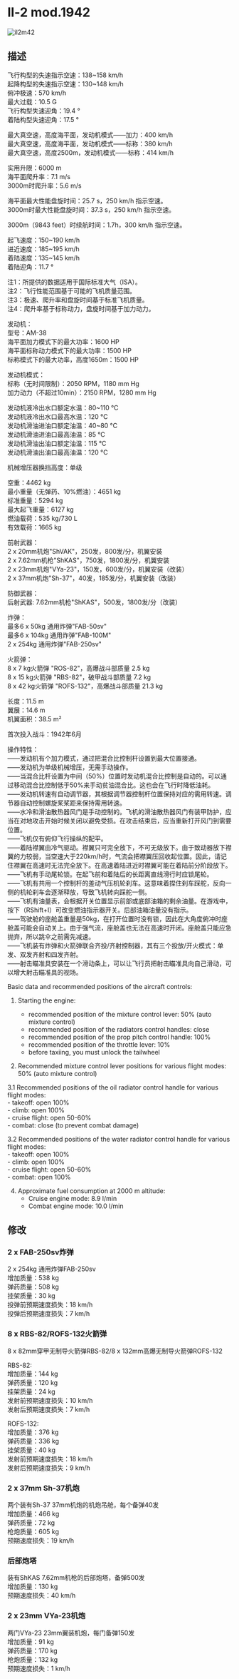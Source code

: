 # Il-2 mod.1942  
  
![il2m42](../images/il2m42.png)  
  
## 描述  
  
飞行构型的失速指示空速：138~158 km/h  
起降构型的失速指示空速：130~148 km/h  
俯冲极速：570 km/h  
最大过载：10.5 G  
飞行构型失速迎角：19.4 °  
着陆构型失速迎角：17.5 °  
  
最大真空速，高度海平面，发动机模式——加力：400 km/h  
最大真空速，高度海平面，发动机模式——标称：380 km/h  
最大真空速，高度2500m，发动机模式——标称：414 km/h  
  
实用升限：6000 m  
海平面爬升率：7.1 m/s  
3000m时爬升率：5.6 m/s  
  
海平面最大性能盘旋时间：25.7 s，250 km/h 指示空速。  
3000m时最大性能盘旋时间：37.3 s，250 km/h 指示空速。  
  
3000m（9843 feet）时续航时间：1.7h，300 km/h 指示空速。  
  
起飞速度：150~190 km/h  
进近速度：185~195 km/h  
着陆速度：135~145 km/h  
着陆迎角：11.7 °  
  
注1：所提供的数据适用于国际标准大气（ISA）。  
注2：飞行性能范围基于可能的飞机质量范围。  
注3：极速、爬升率和盘旋时间基于标准飞机质量。  
注4：爬升率基于标称动力，盘旋时间基于加力动力。  
  
发动机：  
型号：AM-38  
海平面加力模式下的最大功率：1600 HP  
海平面标称动力模式下的最大功率：1500 HP  
标称模式下的最大功率，高度1650m：1500 HP  
  
发动机模式：  
标称（无时间限制）：2050 RPM，1180 mm Hg  
加力动力（不超过10min）：2150 RPM，1280 mm Hg  
  
发动机液冷出水口额定水温：80~110 °C  
发动机液冷出水口最高水温：120 °C  
发动机滑油进油口额定油温：40~80 °C  
发动机滑油进油口最高油温：85 °C  
发动机滑油出油口额定油温：115 °C  
发动机滑油出油口最高油温：120 °C  
  
机械增压器换挡高度：单级  
  
空重：4462 kg  
最小重量（无弹药、10%燃油）：4651 kg  
标准重量：5294 kg  
最大起飞重量：6127 kg  
燃油载荷：535 kg/730 L  
有效载荷：1665 kg  
  
前射武器：  
2 x 20mm机炮"ShVAK"，250发，800发/分，机翼安装  
2 x 7.62mm机枪"ShKAS"，750发，1800发/分，机翼安装  
2 x 23mm机炮"VYa-23"，150发，600发/分，机翼安装（改装）  
2 x 37mm机炮"Sh-37"，40发，185发/分，机翼安装（改装）  
  
防御武器：  
后射武器: 7.62mm机枪"ShKAS"，500发，1800发/分（改装）  
  
炸弹：  
最多6 x 50kg 通用炸弹"FAB-50sv"  
最多6 x 104kg 通用炸弹"FAB-100M"  
2 x 254kg 通用炸弹"FAB-250sv"  
  
火箭弹：  
8 x 7 kg火箭弹 "ROS-82"，高爆战斗部质量 2.5  kg  
8 x 15 kg火箭弹 "RBS-82"，破甲战斗部质量 7.2 kg  
8 x 42 kg火箭弹 "ROFS-132"，高爆战斗部质量 21.3 kg  
  
长度：11.5 m  
翼展：14.6 m  
机翼面积：38.5 m²  
  
首次投入战斗：1942年6月  
  
操作特性：  
——发动机有个加力模式，通过把混合比控制杆设置到最大位置接通。  
——发动机为单级机械增压，无需手动操作。  
——当混合比杆设置为中间（50%）位置时发动机混合比控制是自动的。可以通过移动混合比控制低于50%来手动贫油混合比。这也会在飞行时降低油耗。  
——发动机转速有自动调节器，其根据调节器控制杆位置保持对应的需用转速。调节器自动控制螺旋桨桨距来保持需用转速。  
——水冷和滑油散热器风门是手动控制的。飞机的滑油散热器风门有装甲防护，应当在对地攻击开始时候关闭以避免受损。在攻击结束后，应当重新打开风门到需要位置。  
——飞机仅有俯仰飞行操纵的配平。  
——着陆襟翼由冷气驱动。襟翼只可完全放下，不可无级放下。由于致动器放下襟翼的力较弱，当空速大于220km/h时，气流会把襟翼压回收起位置。因此，请记住襟翼在高速时无法完全放下。在高速着陆进近时襟翼可能在着陆前分阶段放下。  
——飞机有手动尾轮锁。在起飞前和着陆后的长距离直线滑行时应锁尾轮。  
——飞机有共用一个控制杆的差动气压机轮刹车。这意味着捏住刹车踩舵，反向一侧的机轮刹车会逐渐释放，导致飞机转向踩舵一侧。  
——飞机有油量表，会根据开关位置显示前部或底部油箱的剩余油量。在游戏中，按下（RShift+I）可改变燃油指示器开关。后部油箱油量没有指示。  
——驾驶舱的座舱盖重量是50kg，在打开位置时没有锁，因此在大角度俯冲时座舱盖可能会自动关上。由于强气流，座舱盖也无法在高速时开闭。座舱盖只能应急抛弃，所以跳伞之前需先减速。  
——飞机装有炸弹和火箭弹联合齐投/齐射控制器，其有三个投放/开火模式：单发、双发齐射和四发齐射。  
——射击瞄准具安装在一个滑动条上，可以让飞行员把射击瞄准具向自己滑动，可以增大射击瞄准具的视场。  
  
Basic data and recommended positions of the aircraft controls:  
1. Starting the engine:  
	- recommended position of the mixture control lever: 50% (auto mixture control)  
	- recommended position of the radiators control handles: close  
	- recommended position of the prop pitch control handle: 100%  
	- recommended position of the throttle lever: 10%  
	- before taxiing, you must unlock the tailwheel  
  
2. Recommended mixture control lever positions for various flight modes: 50% (auto mixture control)  
  
3.1 Recommended positions of the oil radiator control handle for various flight modes:  
	- takeoff: open 100%  
	- climb: open 100%  
	- cruise flight: open 50-60%  
	- combat: close (to prevent combat damage)  
  
3.2 Recommended positions of the water radiator control handle for various flight modes:  
	- takeoff: open 100%  
	- climb: open 100%  
	- cruise flight: open 50-60%  
	- combat: open 100%  
  
4. Approximate fuel consumption at 2000 m altitude:  
	- Cruise engine mode: 8.9 l/min  
	- Combat engine mode: 10.0 l/min  
  
## 修改  
  
  
### 2 x FAB-250sv炸弹  
  
2 x 254kg 通用炸弹FAB-250sv  
增加质量：538 kg  
弹药质量：508 kg  
挂架质量：30 kg  
投弹前预期速度损失：18 km/h  
投弹后预期速度损失：7 km/h  ﻿
  
### 8 x RBS-82/ROFS-132火箭弹  
  
8 x 82mm穿甲无制导火箭弹RBS-82/8 x 132mm高爆无制导火箭弹ROFS-132  
  
RBS-82:  
增加质量：144 kg  
弹药质量：120 kg  
挂架质量：24 kg  
发射前预期速度损失：10 km/h  
发射后预期速度损失：7 km/h  
  
ROFS-132:  
增加质量：376 kg  
弹药质量：336 kg  
挂架质量：40 kg  
发射前预期速度损失：18 km/h  
发射后预期速度损失：9 km/h  
  
### 2 x 37mm Sh-37机炮  
  
两个装有Sh-37 37mm机炮的机炮吊舱，每个备弹40发  
增加质量：466 kg  
弹药质量：72 kg  
枪炮质量：605 kg  
预期速度损失：19 km/h  
  
### 后部炮塔  
  
装有ShKAS 7.62mm机枪的后部炮塔，备弹500发  
增加质量：130 kg  
预期速度损失：40 km/h  
  
### 2 x 23mm VYa-23机炮  
  
两门VYa-23 23mm翼装机炮，每门备弹150发  
增加质量：91 kg  
弹药质量：170 kg  
枪炮质量：132 kg  
预期速度损失：1 km/h  